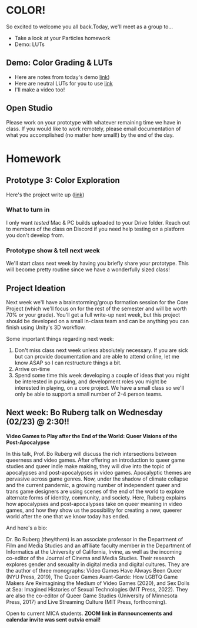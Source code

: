 # COLOR!
So excited to welcome you all back.Today, we'll meet as a group to...
- Take a look at your Particles homework
- Demo: LUTs

## Demo: Color Grading & LUTs
- Here are notes from today's demo [link](https://docs.google.com/document/d/1APxFtx3wmgLHs11ZmSITJ06SKOGrcBSrWFYTaeZnbKE/edit?usp=sharing))
- Here are neutral LUTs for you to use [link](https://drive.google.com/drive/u/1/folders/1jnA83qBpgnxhHcsv5X_VhxKIUud7ZbEn)
- I'll make a video too!


## Open Studio
Please work on your prototype with whatever remaining time we have in class. If you would like to work remotely, please email documentation of what you accomplished (no matter how small!) by the end of the day.

# Homework

## Prototype 3: Color Exploration 
Here's the project write up ([link](https://docs.google.com/document/d/1av2pnYSKnFnIaEtH9DpMxtzcVuXMTLthu_nY9wJv7HE/edit?usp=sharing))

### What to turn in
I only want *tested* Mac & PC builds uploaded to your Drive folder. Reach out to members of the class on Discord if you need help testing on a platform you don't develop from.

### Prototype show & tell next week
We'll start class next week by having you briefly share your prototype. This will become pretty routine since we have a wonderfully sized class! 

## Project Ideation
Next week we'll have a brainstorming/group formation session for the Core Project (which we'll focus on for the rest of the semester and will be worth 70% or your grade). You'll get a full write-up next week, but this project should be developed on a small in-class team and can be anything you can finish using Unity's 3D workflow.

Some important things regarding next week:
1. Don't miss class next week unless absolutely necessary. If you are sick but can provide documentation and are able to attend online, let me know ASAP so I can restructure things a bit.
2. Arrive on-time
3. Spend some time this week developing a couple of ideas that you might be interested in pursuing, and development roles you might be interested in playing, on a core project. We have a small class so we'll only be able to support a small number of 2-4 person teams.

## Next week: Bo Ruberg talk on Wednesday (02/23) @ 2:30!!

__Video Games to Play after the End of the World: Queer Visions of the Post-Apocalypse__

In this talk, Prof. Bo Ruberg will discuss the rich intersections between queerness and video games. After offering an introduction to queer game studies and queer indie make making, they will dive into the topic of apocalypses and post-apocalypses in video games. Apocalyptic themes are pervasive across game genres. Now, under the shadow of climate collapse and the current pandemic, a growing number of independent queer and trans game designers are using scenes of the end of the world to explore alternate forms of identity, community, and society. Here, Ruberg explains how apocalypses and post-apocalypses take on queer meaning in video games, and how they show us the possibility for creating a new, queerer world after the one that we know today has ended.

And here's a bio:

Dr. Bo Ruberg (they/them) is an associate professor in the Department of Film and Media Studies and an affiliate faculty member in the Department of Informatics at the University of California, Irvine, as well as the incoming co-editor of the Journal of Cinema and Media Studies. Their research explores gender and sexuality in digital media and digital cultures. They are the author of three monographs: Video Games Have Always Been Queer (NYU Press, 2019), The Queer Games Avant-Garde: How LGBTQ Game Makers Are Reimagining the Medium of Video Games (2020), and Sex Dolls at Sea: Imagined Histories of Sexual Technologies (MIT Press, 2022). They are also the co-editor of Queer Game Studies (University of Minnesota Press, 2017) and Live Streaming Culture (MIT Press, forthcoming). 

Open to current MICA students. __ZOOM link in #announcements and calendar invite was sent outvia email!__